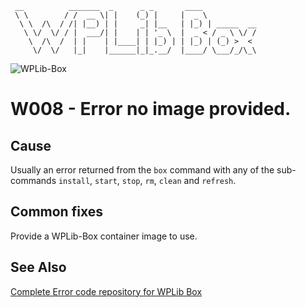 ```
 __          _______  _      _ _       ____
 \ \        / /  __ \| |    (_) |     |  _ \
  \ \  /\  / /| |__) | |     _| |__   | |_) | _____  __
   \ \/  \/ / |  ___/| |    | | '_ \  |  _ < / _ \ \/ /
    \  /\  /  | |    | |____| | |_) | | |_) | (_) >  <
     \/  \/   |_|    |______|_|_.__/  |____/ \___/_/\_\
```

![WPLib-Box](https://github.com/wplib/box-scripts/blob/master/WPLib-Box-100x.png)

# W008 - Error no image provided.

## Cause
Usually an error returned from the `box` command with any of the sub-commands `install`, `start`, `stop`, `rm`, `clean` and `refresh`.

## Common fixes
Provide a WPLib-Box container image to use.


### 


## See Also
[Complete Error code repository for WPLib Box](https://github.com/wplib/box-scripts/tree/master/docs/errors)

